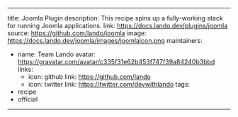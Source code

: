 
---
title: Joomla Plugin
description: This recipe spins up a fully-working stack for running Joomla applications.
link: https://docs.lando.dev/plugins/joomla
source: https://github.com/lando/joomla
image: https://docs.lando.dev/joomla/images/joomlaicon.png
maintainers:
  - name: Team Lando
    avatar: https://gravatar.com/avatar/c335f31e62b453f747f39a84240b3bbd
    links:
      - icon: github
        link: https://github.com/lando
      - icon: twitter
        link: https://twitter.com/devwithlando
tags:
  - recipe
  - official
---


